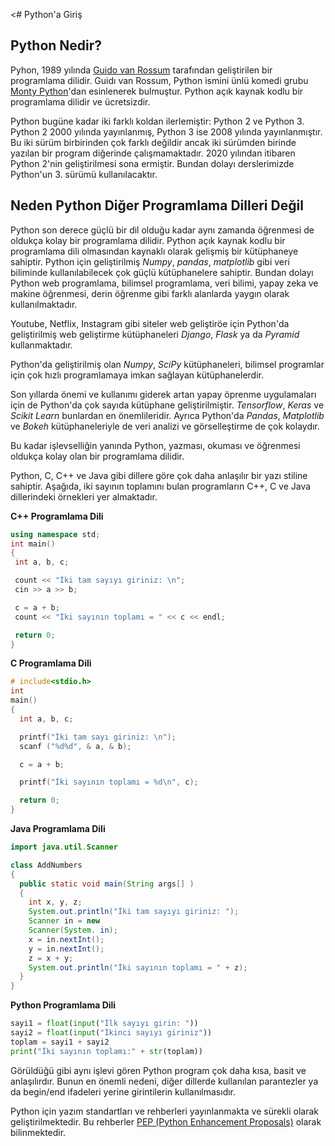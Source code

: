 <# Python'a Giriş

## Python Nedir?

Pyhon, 1989 yılında [Guido van Rossum](https://tr.wikipedia.org/wiki/Guido_van_Rossum) tarafından geliştirilen bir programlama dilidir. Guidı van Rossum, Python ismini ünlü komedi grubu [Monty Python](https://tr.wikipedia.org/wiki/Monty_Python)'dan esinlenerek bulmuştur. Python açık kaynak kodlu bir programlama dilidir ve ücretsizdir.

Python bugüne kadar iki farklı koldan ilerlemiştir: Python 2 ve Python 3. Python 2 2000 yılında yayınlanmış, Python 3 ise 2008 yılında yayınlanmıştır. Bu iki sürüm birbirinden çok farklı değildir ancak iki sürümden birinde yazılan bir program diğerinde çalışmamaktadır. 2020 yılından itibaren Python 2'nin geliştirilmesi sona ermiştir. Bundan dolayı derslerimizde Python'un 3. sürümü kullanılacaktır.

 ## Neden Python Diğer Programlama Dilleri Değil

Python son derece güçlü bir dil olduğu kadar aynı zamanda öğrenmesi de oldukça kolay bir programlama dilidir. Python açık kaynak kodlu bir programlama dili olmasından kaynaklı olarak gelişmiş bir kütüphaneye sahiptir. Python için geliştirilmiş *Numpy*, *pandas*, *matplotlib* gibi veri biliminde kullanılabilecek çok güçlü kütüphanelere sahiptir. Bundan dolayı Python web programlama, bilimsel programlama, veri bilimi, yapay zeka ve makine öğrenmesi, derin öğrenme gibi farklı alanlarda yaygın olarak kullanılmaktadır.

Youtube, Netflix, Instagram gibi siteler web geliştiröe için Python'da geliştirilmiş web geliştirme kütüphaneleri *Django*, *Flask* ya da *Pyramid* kullanmaktadır.

Python'da geliştirilmiş olan *Numpy*, *SciPy* kütüphaneleri, bilimsel programlar için çok hızlı programlamaya imkan sağlayan kütüphanelerdir.

Son yıllarda önemi ve kullanımı giderek artan yapay öprenme uygulamaları için de Python'da çok sayıda kütüphane geliştirilmiştir. *Tensorflow*, *Keras* ve *Scikit Learn* bunlardan en önemlileridir. Ayrıca Python'da *Pandas*, *Matplotlib* ve *Bokeh* kütüphaneleriyle de veri analizi ve görselleştirme de çok kolaydır.

Bu kadar işlevselliğin yanında Python, yazması, okuması ve öğrenmesi oldukça kolay olan bir programlama dilidir.

Python, C, C++ ve Java gibi dillere göre çok daha anlaşılır bir yazı stiline sahiptir. Aşağıda, iki sayının toplamını bulan programların C++, C ve Java dillerindeki örnekleri yer almaktadır.

**C++ Programlama Dili**
 ```c++
 using namespace std;
 int main()
 {
  int a, b, c;

  count << "İki tam sayıyı giriniz: \n";
  cin >> a >> b;

  c = a + b;
  count << "İki sayının toplamı = " << c << endl;

  return 0;
 }
 ```

 **C Programlama Dili**
 ```c
 # include<stdio.h>
 int
 main()
 {
   int a, b, c;

   printf("İki tam sayı giriniz: \n");
   scanf ("%d%d", & a, & b);

   c = a + b;

   printf("İki sayının toplamı = %d\n", c);

   return 0;
 }
 ```

 **Java Programlama Dili**
```Java
import java.util.Scanner

class AddNumbers
{
  public static void main(String args[] )
  {
    int x, y, z;
    System.out.println("İki tam sayıyı giriniz: ");
    Scanner in = new
    Scanner(System. in);
    x = in.nextInt();
    y = in.nextInt();
    z = x + y;
    System.out.println("İki sayının toplamı = " + z);
  }
}
```

**Python Programlama Dili**
```python
sayi1 = float(input("İlk sayıyı girin: "))
sayi2 = float(input("İkinci sayıyı giriniz"))
toplam = sayi1 + sayi2
print("İki sayının toplamı:" + str(toplam))
```

Görüldüğü gibi aynı işlevi gören Python program çok daha kısa, basit ve anlaşılırdır. Bunun en önemli nedeni, diğer dillerde kullanılan parantezler ya da begin/end ifadeleri yerine girintilerin kullanılmasıdır.

Python için yazım standartları ve rehberleri yayınlanmakta ve sürekli olarak geliştirilmektedir. Bu rehberler [PEP (Python Enhancement Proposals)](https://www.python.org/dev/peps) olarak bilinmektedir.
